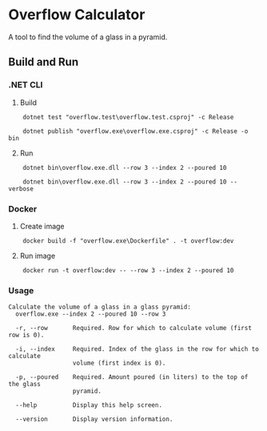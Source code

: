 # Overflow Calculator

A tool to find the volume of a glass in a pyramid.

## Build and Run

### .NET CLI

1. Build

```
	dotnet test "overflow.test\overflow.test.csproj" -c Release

	dotnet publish "overflow.exe\overflow.exe.csproj" -c Release -o bin
```

2. Run

```
	dotnet bin\overflow.exe.dll --row 3 --index 2 --poured 10
```

```
	dotnet bin\overflow.exe.dll --row 3 --index 2 --poured 10 --verbose
```

### Docker

1. Create image
```
	docker build -f "overflow.exe\Dockerfile" . -t overflow:dev
```

2. Run image
```
	docker run -t overflow:dev -- --row 3 --index 2 --poured 10
```

### Usage

```
Calculate the volume of a glass in a glass pyramid:
  overflow.exe --index 2 --poured 10 --row 3

  -r, --row       Required. Row for which to calculate volume (first row is 0).

  -i, --index     Required. Index of the glass in the row for which to calculate
                  volume (first index is 0).

  -p, --poured    Required. Amount poured (in liters) to the top of the glass
                  pyramid.

  --help          Display this help screen.

  --version       Display version information.
```
